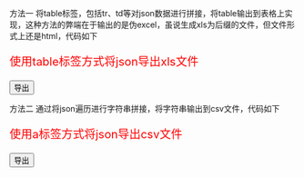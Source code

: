 方法一
将table标签，包括tr、td等对json数据进行拼接，将table输出到表格上实现，这种方法的弊端在于输出的是伪excel，虽说生成xls为后缀的文件，但文件形式上还是html，代码如下

<html>
<head>
    <p style="font-size: 20px;color: red;">使用table标签方式将json导出xls文件</p>
    <button onclick='tableToExcel()'>导出</button>
</head>
<body>
<script>

function tableToExcel(){
    //要导出的json数据
    var jsonData = [
    {
        name:'路人甲',
        phone:'123456',
        email:'123@123456.com'
    },
    {
        name:'炮灰乙',
        phone:'123456',
        email:'123@123456.com'
    },
    {
        name:'土匪丙',
        phone:'123456',
        email:'123@123456.com'
     },
    {
        name:'流氓丁',
        phone:'123456',
        email:'123@123456.com'
    },
    ]
    //列标题
    var str = '<tr><td>姓名</td><td>电话</td><td>邮箱</td></tr>';
    //循环遍历，每行加入tr标签，每个单元格加td标签
    for(let i = 0 ; i < jsonData.length ; i++ ){
        str+='<tr>';
        for(let item in jsonData[i]){
        //增加\t为了不让表格显示科学计数法或者其他格式
            str+=`<td>${ jsonData[i][item] + '\t'}</td>`; 
        }
        str+='</tr>';
    }
    //Worksheet名
    var worksheet = 'Sheet1'
    var uri = 'data:application/vnd.ms-excel;base64,';

    //下载的表格模板数据
    var template = `<html xmlns:o="urn:schemas-microsoft-com:office:office" 
    xmlns:x="urn:schemas-microsoft-com:office:excel" 
    xmlns="http://www.w3.org/TR/REC-html40">
    <head><!--[if gte mso 9]><xml><x:ExcelWorkbook><x:ExcelWorksheets><x:ExcelWorksheet>
    <x:Name>${worksheet}</x:Name>
    <x:WorksheetOptions><x:DisplayGridlines/></x:WorksheetOptions></x:ExcelWorksheet>
    </x:ExcelWorksheets></x:ExcelWorkbook></xml><![endif]-->
    </head><body><table>${str}</table></body></html>`;
    //下载模板
    window.location.href = uri + base64(template)
}
    //输出base64编码
function base64 (s) {
     return window.btoa(unescape(encodeURIComponent(s)))
}
</script>
</body>
</html>

方法二
通过将json遍历进行字符串拼接，将字符串输出到csv文件，代码如下

<html>
<head>
    <p style="font-size: 20px;color: red;">使用a标签方式将json导出csv文件</p>
    <button onclick='tableToExcel()'>导出</button>
</head>
<body>
<script>

function tableToExcel(){
    //要导出的json数据
    var jsonData = [
    {
        name:'路人甲',
        phone:'123456789',
        email:'000@123456.com'
    },
    {
        name:'炮灰乙',
        phone:'123456789',
        email:'000@123456.com'
    },
    {
        name:'土匪丙',
        phone:'123456789',
        email:'000@123456.com'
    },
    {
        name:'流氓丁',
        phone:'123456789',
        email:'000@123456.com'
    },
    ]
    //列标题，逗号隔开，每一个逗号就是隔开一个单元格
    let str = `姓名,电话,邮箱\n`;
    //增加\t为了不让表格显示科学计数法或者其他格式
    for(let i = 0 ; i < jsonData.length ; i++ ){
        for(let item in jsonData[i]){
            str+=`${jsonData[i][item] + '\t'},`; 
        }
        str+='\n';
    }
    //encodeURIComponent解决中文乱码
    let uri = 'data:text/csv;charset=utf-8,\ufeff' + encodeURIComponent(str);
    //通过创建a标签实现
    var link = document.createElement("a");
    link.href = uri;
    //对下载的文件命名
    link.download = "json数据表.csv";
    document.body.appendChild(link);
    link.click();
    document.body.removeChild(link);
}

</script>
</body>
</html>